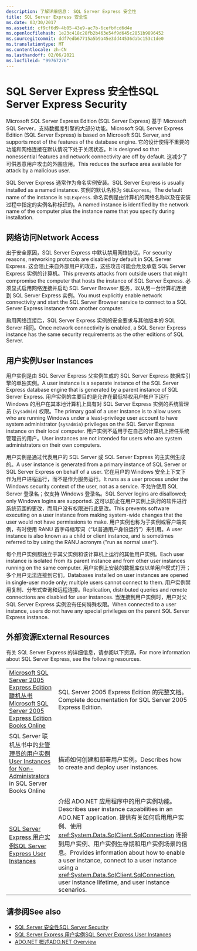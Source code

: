 ```yaml
---
description: 了解详细信息： SQL Server Express 安全性
title: SQL Server Express 安全性
ms.date: 03/30/2017
ms.assetid: cf9cf6d9-4b05-43e9-ac7b-6cefbfcd6d4e
ms.openlocfilehash: 1e23c418c28fb2b463e54f9d645c2851b9896452
ms.sourcegitcommit: ddf7edb67715a5b9a45e3dd44536dabc153c1de0
ms.translationtype: MT
ms.contentlocale: zh-CN
ms.lasthandoff: 02/06/2021
ms.locfileid: "99767276"
---
```

# <a name="sql-server-express-security"></a><span data-ttu-id="220d7-103">SQL Server Express 安全性</span><span class="sxs-lookup"><span data-stu-id="220d7-103">SQL Server Express Security</span></span>

<span data-ttu-id="220d7-104">Microsoft SQL Server Express Edition (SQL Server Express) 基于 Microsoft SQL Server，支持数据库引擎的大部分功能。</span><span class="sxs-lookup"><span data-stu-id="220d7-104">Microsoft SQL Server Express Edition (SQL Server Express) is based on Microsoft SQL Server, and supports most of the features of the database engine.</span></span> <span data-ttu-id="220d7-105">它的设计使得不重要的功能和网络连接在默认情况下处于关闭状态。</span><span class="sxs-lookup"><span data-stu-id="220d7-105">It is designed so that nonessential features and network connectivity are off by default.</span></span> <span data-ttu-id="220d7-106">这减少了可供恶意用户攻击的外围应用。</span><span class="sxs-lookup"><span data-stu-id="220d7-106">This reduces the surface area available for attack by a malicious user.</span></span>  
  
 <span data-ttu-id="220d7-107">SQL Server Express 通常作为命名实例安装。</span><span class="sxs-lookup"><span data-stu-id="220d7-107">SQL Server Express is usually installed as a named instance.</span></span> <span data-ttu-id="220d7-108">实例的默认名称为 `SQLExpress`。</span><span class="sxs-lookup"><span data-stu-id="220d7-108">The default name of the instance is `SQLExpress`.</span></span> <span data-ttu-id="220d7-109">命名实例是由计算机的网络名称以及在安装过程中指定的实例名称标识的。</span><span class="sxs-lookup"><span data-stu-id="220d7-109">A named instance is identified by the network name of the computer plus the instance name that you specify during installation.</span></span>  
  
## <a name="network-access"></a><span data-ttu-id="220d7-110">网络访问</span><span class="sxs-lookup"><span data-stu-id="220d7-110">Network Access</span></span>  

 <span data-ttu-id="220d7-111">出于安全原因，SQL Server Express 中默认禁用网络协议。</span><span class="sxs-lookup"><span data-stu-id="220d7-111">For security reasons, networking protocols are disabled by default in SQL Server Express.</span></span> <span data-ttu-id="220d7-112">这会阻止来自外部用户的攻击，这些攻击可能会危及承载 SQL Server Express 实例的计算机。</span><span class="sxs-lookup"><span data-stu-id="220d7-112">This prevents attacks from outside users that might compromise the computer that hosts the instance of SQL Server Express.</span></span> <span data-ttu-id="220d7-113">必须显式启用网络连接并启动 SQL Server Browser 服务，以从另一台计算机连接到 SQL Server Express 实例。</span><span class="sxs-lookup"><span data-stu-id="220d7-113">You must explicitly enable network connectivity and start the SQL Server Browser service to connect to a SQL Server Express instance from another computer.</span></span>  
  
 <span data-ttu-id="220d7-114">启用网络连接后，SQL Server Express 实例的安全要求与其他版本的 SQL Server 相同。</span><span class="sxs-lookup"><span data-stu-id="220d7-114">Once network connectivity is enabled, a SQL Server Express instance has the same security requirements as the other editions of SQL Server.</span></span>  
  
## <a name="user-instances"></a><span data-ttu-id="220d7-115">用户实例</span><span class="sxs-lookup"><span data-stu-id="220d7-115">User Instances</span></span>  

 <span data-ttu-id="220d7-116">用户实例是由 SQL Server Express 父实例生成的 SQL Server Express 数据库引擎的单独实例。</span><span class="sxs-lookup"><span data-stu-id="220d7-116">A user instance is a separate instance of the SQL Server Express database engine that is generated by a parent instance of SQL Server Express.</span></span> <span data-ttu-id="220d7-117">用户实例的主要目的是允许在最低特权用户帐户下运行 Windows 的用户在其本地计算机上具有对 SQL Server Express 实例的系统管理员 (`sysadmin`) 权限。</span><span class="sxs-lookup"><span data-stu-id="220d7-117">The primary goal of a user instance is to allow users who are running Windows under a least-privilege user account to have system administrator (`sysadmin`) privileges on the SQL Server Express instance on their local computer.</span></span> <span data-ttu-id="220d7-118">用户实例不适用于在自己的计算机上担任系统管理员的用户。</span><span class="sxs-lookup"><span data-stu-id="220d7-118">User instances are not intended for users who are system administrators on their own computers.</span></span>  
  
 <span data-ttu-id="220d7-119">用户实例是通过代表用户的 SQL Server 或 SQL Server Express 的主实例生成的。</span><span class="sxs-lookup"><span data-stu-id="220d7-119">A user instance is generated from a primary instance of SQL Server or SQL Server Express on behalf of a user.</span></span> <span data-ttu-id="220d7-120">它在用户的 Windows 安全上下文下作为用户进程运行，而不是作为服务运行。</span><span class="sxs-lookup"><span data-stu-id="220d7-120">It runs as a user process under the Windows security context of the user, not as a service.</span></span> <span data-ttu-id="220d7-121">不允许使用 SQL Server 登录名；仅支持 Windows 登录名。</span><span class="sxs-lookup"><span data-stu-id="220d7-121">SQL Server logins are disallowed; only Windows logins are supported.</span></span> <span data-ttu-id="220d7-122">这可以防止在用户实例上执行的软件进行系统范围的更改，而用户没有权限进行此更改。</span><span class="sxs-lookup"><span data-stu-id="220d7-122">This prevents software executing on a user instance from making system-wide changes that the user would not have permissions to make.</span></span> <span data-ttu-id="220d7-123">用户实例也称为子实例或客户端实例，有时使用 RANU 首字母缩写词（“以普通用户身份运行”）来引用。</span><span class="sxs-lookup"><span data-stu-id="220d7-123">A user instance is also known as a child or client instance, and is sometimes referred to by using the RANU acronym ("run as normal user").</span></span>  
  
 <span data-ttu-id="220d7-124">每个用户实例都独立于其父实例和该计算机上运行的其他用户实例。</span><span class="sxs-lookup"><span data-stu-id="220d7-124">Each user instance is isolated from its parent instance and from other user instances running on the same computer.</span></span> <span data-ttu-id="220d7-125">用户实例上安装的数据库仅以单用户模式打开；多个用户无法连接到它们。</span><span class="sxs-lookup"><span data-stu-id="220d7-125">Databases installed on user instances are opened in single-user mode only; multiple users cannot connect to them.</span></span> <span data-ttu-id="220d7-126">用户实例禁用复制、分布式查询和远程连接。</span><span class="sxs-lookup"><span data-stu-id="220d7-126">Replication, distributed queries and remote connections are disabled for user instances.</span></span> <span data-ttu-id="220d7-127">当连接到用户实例时，用户对父 SQL Server Express 实例没有任何特殊权限。</span><span class="sxs-lookup"><span data-stu-id="220d7-127">When connected to a user instance, users do not have any special privileges on the parent SQL Server Express instance.</span></span>  
  
## <a name="external-resources"></a><span data-ttu-id="220d7-128">外部资源</span><span class="sxs-lookup"><span data-stu-id="220d7-128">External Resources</span></span>  

 <span data-ttu-id="220d7-129">有关 SQL Server Express 的详细信息，请参阅以下资源。</span><span class="sxs-lookup"><span data-stu-id="220d7-129">For more information about SQL Server Express, see the following resources.</span></span>  
  
|||  
|-|-|  
|<span data-ttu-id="220d7-130">[Microsoft SQL Server 2005 Express Edition 联机丛书](/previous-versions/sql/sql-server-2005/ms165706(v=sql.90))</span><span class="sxs-lookup"><span data-stu-id="220d7-130">[Microsoft SQL Server 2005 Express Edition Books Online](/previous-versions/sql/sql-server-2005/ms165706(v=sql.90))</span></span>|<span data-ttu-id="220d7-131">SQL Server 2005 Express Edition 的完整文档。</span><span class="sxs-lookup"><span data-stu-id="220d7-131">Complete documentation for SQL Server 2005 Express Edition.</span></span>|  
|<span data-ttu-id="220d7-132">SQL Server 联机丛书中的[非管理员的用户实例](/previous-versions/sql/sql-server-2008/ms143684(v=sql.100))</span><span class="sxs-lookup"><span data-stu-id="220d7-132">[User Instances for Non-Administrators](/previous-versions/sql/sql-server-2008/ms143684(v=sql.100)) in SQL Server Books Online</span></span>|<span data-ttu-id="220d7-133">描述如何创建和部署用户实例。</span><span class="sxs-lookup"><span data-stu-id="220d7-133">Describes how to create and deploy user instances.</span></span>|  
|[<span data-ttu-id="220d7-134">SQL Server Express 用户实例</span><span class="sxs-lookup"><span data-stu-id="220d7-134">SQL Server Express User Instances</span></span>](sql-server-express-user-instances.md)|<span data-ttu-id="220d7-135">介绍 ADO.NET 应用程序中的用户实例功能。</span><span class="sxs-lookup"><span data-stu-id="220d7-135">Describes user instance capabilities in an ADO.NET application.</span></span> <span data-ttu-id="220d7-136">提供有关如何启用用户实例、使用 <xref:System.Data.SqlClient.SqlConnection> 连接到用户实例、用户实例生存期和用户实例场景的信息。</span><span class="sxs-lookup"><span data-stu-id="220d7-136">Provides information about how to enable a user instance, connect to a user instance using a <xref:System.Data.SqlClient.SqlConnection>, user instance lifetime, and user instance scenarios.</span></span>|  
  
## <a name="see-also"></a><span data-ttu-id="220d7-137">请参阅</span><span class="sxs-lookup"><span data-stu-id="220d7-137">See also</span></span>

- [<span data-ttu-id="220d7-138">SQL Server 安全性</span><span class="sxs-lookup"><span data-stu-id="220d7-138">SQL Server Security</span></span>](sql-server-security.md)
- [<span data-ttu-id="220d7-139">SQL Server Express 用户实例</span><span class="sxs-lookup"><span data-stu-id="220d7-139">SQL Server Express User Instances</span></span>](sql-server-express-user-instances.md)
- [<span data-ttu-id="220d7-140">ADO.NET 概述</span><span class="sxs-lookup"><span data-stu-id="220d7-140">ADO.NET Overview</span></span>](../ado-net-overview.md)
